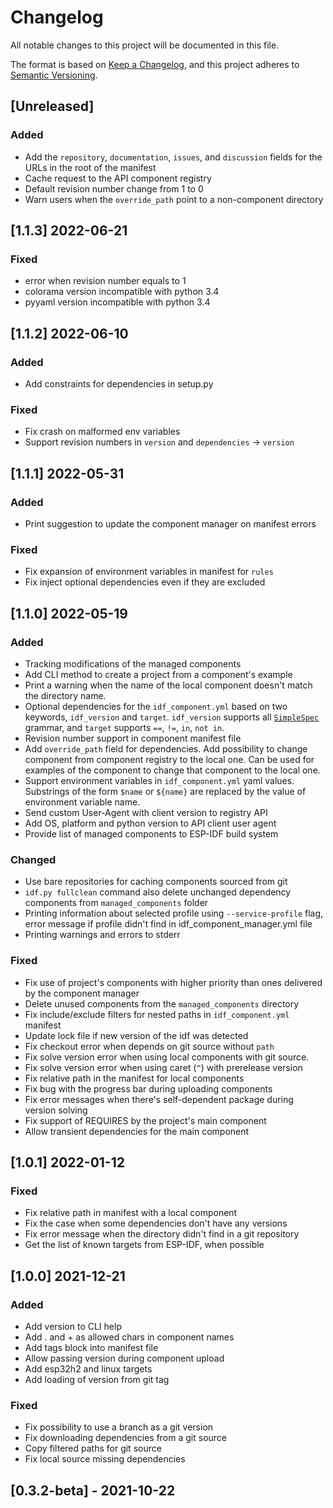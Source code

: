 # Changelog

All notable changes to this project will be documented in this file.

The format is based on [Keep a Changelog](https://keepachangelog.com/en/1.0.0/),
and this project adheres to [Semantic Versioning](https://semver.org/spec/v2.0.0.html).

## [Unreleased]

### Added

- Add the `repository`, `documentation`, `issues`, and `discussion` fields for the URLs in the root of the manifest
- Cache request to the API component registry
- Default revision number change from 1 to 0
- Warn users when the `override_path` point to a non-component directory

## [1.1.3] 2022-06-21

### Fixed

- error when revision number equals to 1
- colorama version incompatible with python 3.4
- pyyaml version incompatible with python 3.4

## [1.1.2] 2022-06-10

### Added

- Add constraints for dependencies in setup.py

### Fixed

- Fix crash on malformed env variables
- Support revision numbers in `version` and `dependencies` -> `version`

## [1.1.1] 2022-05-31

### Added

- Print suggestion to update the component manager on manifest errors

### Fixed

- Fix expansion of environment variables in manifest for `rules`
- Fix inject optional dependencies even if they are excluded

## [1.1.0] 2022-05-19

### Added

- Tracking modifications of the managed components
- Add CLI method to create a project from a component's example
- Print a warning when the name of the local component doesn't match the directory name.
- Optional dependencies for the `idf_component.yml` based on two keywords, `idf_version` and `target`.
  `idf_version` supports all [`SimpleSpec`](https://python-semanticversion.readthedocs.io/en/latest/reference.html#semantic_version.SimpleSpec) grammar,
  and `target` supports `==`, `!=`, `in`, `not in`.
- Revision number support in component manifest file
- Add `override_path` field for dependencies. Add possibility to change component from component
  registry to the local one. Can be used for examples of the component to change that component to the local one.
- Support environment variables in `idf_component.yml` yaml values.
  Substrings of the form `$name` or `${name}` are replaced by the value of environment variable name.
- Send custom User-Agent with client version to registry API
- Add OS, platform and python version to API client user agent
- Provide list of managed components to ESP-IDF build system

### Changed

- Use bare repositories for caching components sourced from git
- `idf.py fullclean` command also delete unchanged dependency components from `managed_components` folder
- Printing information about selected profile using `--service-profile` flag, error message if profile didn't find in idf_component_manager.yml file
- Printing warnings and errors to stderr

### Fixed

- Fix use of project's components with higher priority than ones delivered by the component manager
- Delete unused components from the `managed_components` directory
- Fix include/exclude filters for nested paths in `idf_component.yml` manifest
- Update lock file if new version of the idf was detected
- Fix checkout error when depends on git source without `path`
- Fix solve version error when using local components with git source.
- Fix solve version error when using caret (`^`) with prerelease version
- Fix relative path in the manifest for local components
- Fix bug with the progress bar during uploading components
- Fix error messages when there's self-dependent package during version solving
- Fix support of REQUIRES by the project's main component
- Allow transient dependencies for the main component

## [1.0.1] 2022-01-12

### Fixed

- Fix relative path in manifest with a local component
- Fix the case when some dependencies don't have any versions
- Fix error message when the directory didn't find in a git repository
- Get the list of known targets from ESP-IDF, when possible

## [1.0.0] 2021-12-21

### Added

- Add version to CLI help
- Add . and + as allowed chars in component names
- Add tags block into manifest file
- Allow passing version during component upload
- Add esp32h2 and linux targets
- Add loading of version from git tag

### Fixed

- Fix possibility to use a branch as a git version
- Fix downloading dependencies from a git source
- Copy filtered paths for git source
- Fix local source missing dependencies

## [0.3.2-beta] - 2021-10-22

